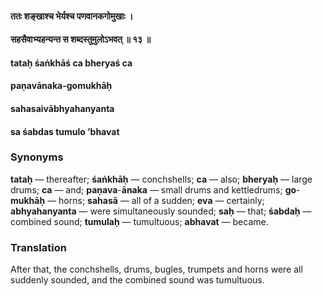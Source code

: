 #### ततः शङ्खाश्च भेर्यश्च पणवानकगोमुखाः ।
#### सहसैवाभ्यहन्यन्त स शब्दस्तुमुलोऽभवत् ॥ १३ ॥

#### tataḥ śaṅkhāś ca bheryaś ca
#### paṇavānaka-gomukhāḥ
#### sahasaivābhyahanyanta
#### sa śabdas tumulo ’bhavat

### Synonyms

**tataḥ** — thereafter; **śaṅkhāḥ** — conchshells; **ca** — also; **bheryaḥ** — large drums; **ca** — and; **paṇava**-**ānaka** — small drums and kettledrums; **go**-**mukhāḥ** — horns; **sahasā** — all of a sudden; **eva** — certainly; **abhyahanyanta** — were simultaneously sounded; **saḥ** — that; **śabdaḥ** — combined sound; **tumulaḥ** — tumultuous; **abhavat** — became.

### Translation

After that, the conchshells, drums, bugles, trumpets and horns were all suddenly sounded, and the combined sound was tumultuous.